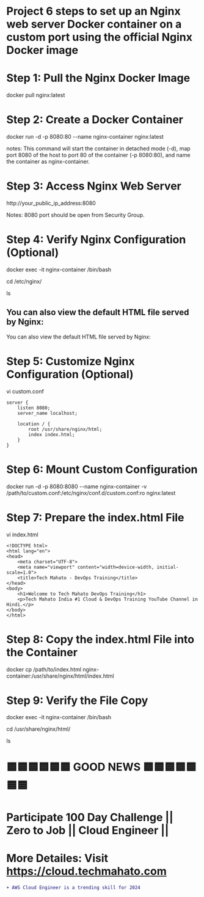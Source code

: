 # Project 6 steps to set up an Nginx web server Docker container on a custom port using the official Nginx Docker image

# Step 1: Pull the Nginx Docker Image
docker pull nginx:latest

# Step 2: Create a Docker Container
docker run -d -p 8080:80 --name nginx-container nginx:latest

notes: This command will start the container in detached mode (-d), map port 8080 of the host to port 80 of the container (-p 8080:80), and name the container as nginx-container.

# Step 3: Access Nginx Web Server
http://your_public_ip_address:8080

Notes: 8080 port should be open from Security Group.

# Step 4: Verify Nginx Configuration (Optional)
docker exec -it nginx-container /bin/bash

cd /etc/nginx/

ls

## You can also view the default HTML file served by Nginx:
You can also view the default HTML file served by Nginx:

# Step 5: Customize Nginx Configuration (Optional)
vi custom.conf

    server {
        listen 8080;
        server_name localhost;

        location / {
            root /usr/share/nginx/html;
            index index.html;
        }
    }
    
# Step 6: Mount Custom Configuration
docker run -d -p 8080:8080 --name nginx-container -v /path/to/custom.conf:/etc/nginx/conf.d/custom.conf:ro nginx:latest

# Step 7: Prepare the index.html File
vi index.html

    <!DOCTYPE html>
    <html lang="en">
    <head>
        <meta charset="UTF-8">
        <meta name="viewport" content="width=device-width, initial-scale=1.0">
        <title>Tech Mahato - DevOps Training</title>
    </head>
    <body>
        <h1>Welcome to Tech Mahato DevOps Training</h1>
        <p>Tech Mahato India #1 Cloud & DevOps Training YouTube Channel in Hindi.</p>
    </body>
    </html>

# Step 8: Copy the index.html File into the Container
docker cp /path/to/index.html nginx-container:/usr/share/nginx/html/index.html

# Step 9: Verify the File Copy
docker exec -it nginx-container /bin/bash

cd /usr/share/nginx/html/

ls

# 🟦🟦🟦🟦🟦🟦 GOOD NEWS 🟦🟦🟦🟦🟦🟦🟦

# Participate **100 Day Challenge || Zero to Job || Cloud Engineer ||** 

# More Detailes: Visit https://cloud.techmahato.com

```diff
+ AWS Cloud Engineer is a trending skill for 2024 
```



